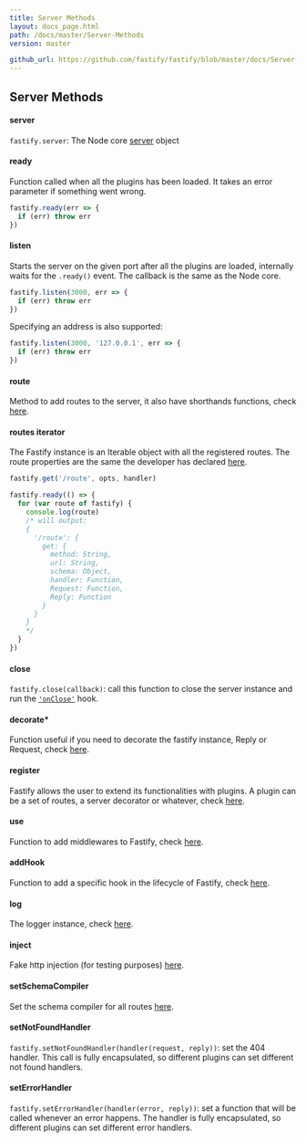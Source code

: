 ```yaml
---
title: Server Methods
layout: docs_page.html
path: /docs/master/Server-Methods
version: master

github_url: https://github.com/fastify/fastify/blob/master/docs/Server-Methods.md
---
```


## Server Methods

<a name="server"></a>
#### server
`fastify.server`: The Node core [server](https://nodejs.org/api/http.html#http_class_http_server) object

<a name="ready"></a>
#### ready
Function called when all the plugins has been loaded.
It takes an error parameter if something went wrong.
```js
fastify.ready(err => {
  if (err) throw err
})
```

<a name="listen"></a>
#### listen
Starts the server on the given port after all the plugins are loaded, internally waits for the `.ready()` event. The callback is the same as the Node core.
```js
fastify.listen(3000, err => {
  if (err) throw err
})
```

Specifying an address is also supported:

```js
fastify.listen(3000, '127.0.0.1', err => {
  if (err) throw err
})
```

<a name="route"></a>
#### route
Method to add routes to the server, it also have shorthands functions, check [here](/docs/master/Routes).

<a name="routes-iterator"></a>
#### routes iterator
The Fastify instance is an Iterable object with all the registered routes.
The route properties are the same the developer has declared [here](/docs/master/Routes).
```js
fastify.get('/route', opts, handler)

fastify.ready(() => {
  for (var route of fastify) {
    console.log(route)
    /* will output:
    {
      '/route': {
        get: {
          method: String,
          url: String,
          schema: Object,
          handler: Function,
          Request: Function,
          Reply: Function
        }
      }
    }
    */
  }
})
```

<a name="close"></a>
#### close
`fastify.close(callback)`: call this function to close the server instance and run the [`'onClose'`](/docs/master/Hooks#on-close) hook.

<a name="decorate"></a>
#### decorate*
Function useful if you need to decorate the fastify instance, Reply or Request, check [here](/docs/master/Decorators).

<a name="register"></a>
#### register
Fastify allows the user to extend its functionalities with plugins.
A plugin can be a set of routes, a server decorator or whatever, check [here](/docs/master/Plugins).

<a name="use"></a>
#### use
Function to add middlewares to Fastify, check [here](/docs/master/Middlewares).

<a name="addHook"></a>
#### addHook
Function to add a specific hook in the lifecycle of Fastify, check [here](/docs/master/Hooks).

<a name="log"></a>
#### log
The logger instance, check [here](/docs/master/Logging).

<a name="inject"></a>
#### inject
Fake http injection (for testing purposes) [here](/docs/master/Testing#inject).

<a name="set-schema-compiler"></a>
#### setSchemaCompiler
Set the schema compiler for all routes [here](/docs/master/Validation-and-Serialization#schema-compiler).

<a name="set-not-found-handler"></a>
#### setNotFoundHandler

`fastify.setNotFoundHandler(handler(request, reply))`: set the 404 handler. This call is fully encapsulated, so different plugins can set different not found handlers.

<a name="set-error-handler"></a>
#### setErrorHandler

`fastify.setErrorHandler(handler(error, reply))`: set a function that will be called whenever an error happens. The handler is fully encapsulated, so different plugins can set different error handlers.
